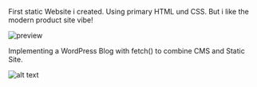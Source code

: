 First static Website i created. Using primary HTML und CSS. But i like the modern product site vibe! 

![preview](preview_start.gif)

Implementing a WordPress Blog with fetch() to combine CMS and Static Site.

![alt text](preview_blog.gif)